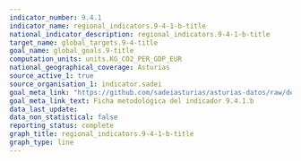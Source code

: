 ```yaml
---
indicator_number: 9.4.1
indicator_name: regional_indicators.9-4-1-b-title
national_indicator_description: regional_indicators.9-4-1-b-title
target_name: global_targets.9-4-title
goal_name: global_goals.9-title
computation_units: units.KG_CO2_PER_GDP_EUR
national_geographical_coverage: Asturias
source_active_1: true
source_organisation_1: indicator.sadei
goal_meta_link: "https://github.com/sadeiasturias/asturias-datos/raw/develop/descargas/metodologia/9.4.1.b.pdf"
goal_meta_link_text: Ficha metodológica del indicador 9.4.1.b
data_last_update:  
data_non_statistical: false
reporting_status: complete
graph_title: regional_indicators.9-4-1-b-title
graph_type: line
---
```

